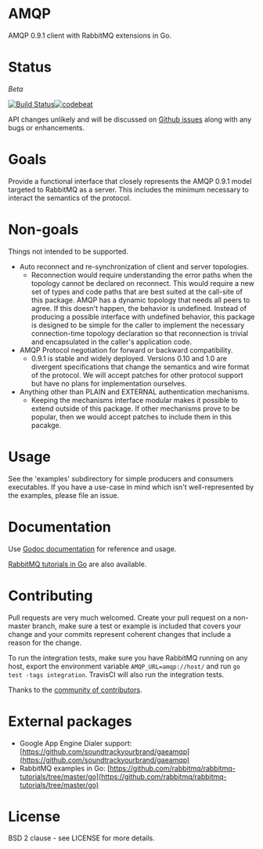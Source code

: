 # AMQP

AMQP 0.9.1 client with RabbitMQ extensions in Go.

# Status

*Beta*

[![Build Status](https://secure.travis-ci.org/streadway/amqp.png)](http://travis-ci.org/streadway/amqp)[![codebeat](https://codebeat.co/badges/5d33e2ae-db96-4368-9f19-f6df24919874)](https://codebeat.co/projects/github-com-streadway-amqp)


API changes unlikely and will be discussed on [Github
issues](https://github.com/streadway/amqp/issues) along with any bugs or
enhancements.

# Goals

Provide a functional interface that closely represents the AMQP 0.9.1 model
targeted to RabbitMQ as a server.  This includes the minimum necessary to
interact the semantics of the protocol.

# Non-goals

Things not intended to be supported.

  * Auto reconnect and re-synchronization of client and server topologies.
    * Reconnection would require understanding the error paths when the
      topology cannot be declared on reconnect.  This would require a new set
      of types and code paths that are best suited at the call-site of this
      package.  AMQP has a dynamic topology that needs all peers to agree. If
      this doesn't happen, the behavior is undefined.  Instead of producing a
      possible interface with undefined behavior, this package is designed to
      be simple for the caller to implement the necessary connection-time
      topology declaration so that reconnection is trivial and encapsulated in
      the caller's application code.
  * AMQP Protocol negotiation for forward or backward compatibility.
    * 0.9.1 is stable and widely deployed.  Versions 0.10 and 1.0 are divergent
      specifications that change the semantics and wire format of the protocol.
      We will accept patches for other protocol support but have no plans for
      implementation ourselves.
  * Anything other than PLAIN and EXTERNAL authentication mechanisms.
    * Keeping the mechanisms interface modular makes it possible to extend
      outside of this package.  If other mechanisms prove to be popular, then
      we would accept patches to include them in this pacakge.

# Usage

See the 'examples' subdirectory for simple producers and consumers executables.
If you have a use-case in mind which isn't well-represented by the examples,
please file an issue.

# Documentation

Use [Godoc documentation](http://godoc.org/github.com/streadway/amqp) for
reference and usage.

[RabbitMQ tutorials in
Go](https://github.com/rabbitmq/rabbitmq-tutorials/tree/master/go) are also
available.

# Contributing

Pull requests are very much welcomed.  Create your pull request on a non-master
branch, make sure a test or example is included that covers your change and
your commits represent coherent changes that include a reason for the change.

To run the integration tests, make sure you have RabbitMQ running on any host,
export the environment variable `AMQP_URL=amqp://host/` and run `go test -tags
integration`.  TravisCI will also run the integration tests.

Thanks to the [community of contributors](https://github.com/streadway/amqp/graphs/contributors).

# External packages

  * Google App Engine Dialer support: [https://github.com/soundtrackyourbrand/gaeamqp](https://github.com/soundtrackyourbrand/gaeamqp)
  * RabbitMQ examples in Go: [https://github.com/rabbitmq/rabbitmq-tutorials/tree/master/go](https://github.com/rabbitmq/rabbitmq-tutorials/tree/master/go)

# License

BSD 2 clause - see LICENSE for more details.


